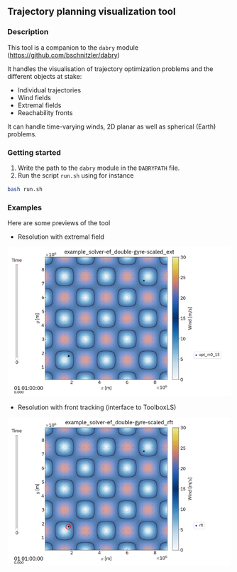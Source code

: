 ## Trajectory planning visualization tool

### Description

This tool is a companion to the `dabry` module (<https://github.com/bschnitzler/dabry>)

It handles the visualisation of trajectory optimization problems 
and the different objects at stake:
- Individual trajectories
- Wind fields
- Extremal fields
- Reachability fronts

It can handle time-varying winds, 2D planar as well as spherical (Earth)
problems.

### Getting started

1) Write the path to the `dabry` module in the `DABRYPATH` file.
2) Run the script `run.sh` using for instance
```sh
bash run.sh
```

### Examples

Here are some previews of the tool

- Resolution with extremal field

![](https://github.com/bschnitzler/dabry-visu/blob/main/res/eft.gif)

- Resolution with front tracking (interface to ToolboxLS)

![](https://github.com/bschnitzler/dabry-visu/blob/main/res/rft.gif)